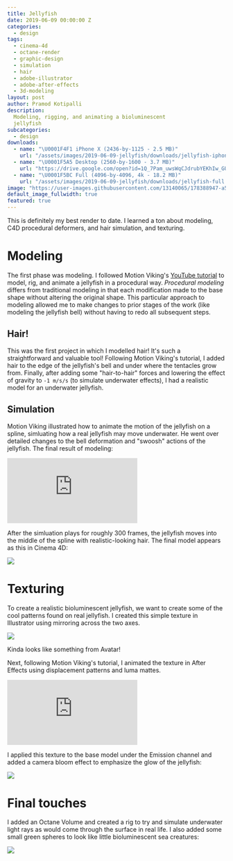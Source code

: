 ```yaml
---
title: Jellyfish
date: 2019-06-09 00:00:00 Z
categories:
  - design
tags:
  - cinema-4d
  - octane-render
  - graphic-design
  - simulation
  - hair
  - adobe-illustrator
  - adobe-after-effects
  - 3d-modeling
layout: post
author: Pramod Kotipalli
description:
  Modeling, rigging, and animating a bioluminescent
  jellyfish
subcategories:
  - design
downloads:
  - name: "\U0001F4F1 iPhone X (2436-by-1125 - 2.5 MB)"
    url: "/assets/images/2019-06-09-jellyfish/downloads/jellyfish-iphone-x.jpg"
  - name: "\U0001F5A5️ Desktop (2560-by-1600 - 3.7 MB)"
    url: "https://drive.google.com/open?id=1Q_7Pam_uwsWqCJdrubYEKhIw_GUajxqD"
  - name: "\U0001F5BC️ Full (4096-by-4096, 4k - 18.2 MB)"
    url: "/assets/images/2019-06-09-jellyfish/downloads/jellyfish-full.jpg"
image: "https://user-images.githubusercontent.com/13140065/178388947-a59bbe42-bdf5-4b21-b1e8-0ccaef3cab1b.png"
default_image_fullwidth: true
featured: true
---
```


This is definitely my best render to date. I learned a ton
about modeling, C4D procedural deformers, and hair
simulation, and texturing.

# Modeling

The first phase was modeling. I followed Motion Viking's
[YouTube tutorial](https://www.youtube.com/watch?v=11JwBQkzySE)
to model, rig, and animate a jellyfish in a procedural way.
_Procedural modeling_ differs from traditional modeling in
that each modification made to the base shape without
altering the original shape. This particular approach to
modeling allowed me to make changes to prior stages of the
work (like modeling the jellyfish bell) without having to
redo all subsequent steps.

## Hair!

This was the first project in which I modelled hair! It's
such a straightforward and valuable tool! Following Motion
Viking's tutorial, I added hair to the edge of the
jellyfish's bell and under where the tentacles grow from.
Finally, after adding some "hair-to-hair" forces and
lowering the effect of gravity to `-1 m/s/s` (to simulate
underwater effects), I had a realistic model for an
underwater jellyfish.

## Simulation

Motion Viking illustrated how to animate the motion of the
jellyfish on a spline, simluating how a real jellyfish may
move underwater. He went over detailed changes to the bell
deformation and "swoosh" actions of the jellyfish. The final
result of modeling:

<div class="embed-container-full-width">
<iframe src="https://www.youtube.com/embed/tcQxNEFJEjs" frameborder="0" allow="accelerometer; autoplay; encrypted-media; gyroscope; picture-in-picture" allowfullscreen></iframe>
</div>

After the simluation plays for roughly 300 frames, the
jellyfish moves into the middle of the spline with
realistic-looking hair. The final model appears as this in
Cinema 4D:

![](https://user-images.githubusercontent.com/13140065/178388942-32cf2853-46db-4fa8-a9d5-82c1efe4e467.png)

# Texturing

To create a realistic bioluminescent jellyfish, we want to
create some of the cool patterns found on real jellyfish. I
created this simple texture in Illustrator using mirroring
across the two axes.

![](https://user-images.githubusercontent.com/13140065/178388944-8d09f25a-d382-4dfe-bffc-5c9a2861b852.png)

Kinda looks like something from Avatar!

Next, following Motion Viking's tutorial, I animated the
texture in After Effects using displacement patterns and
luma mattes.

<div class="embed-container-full-width">
<iframe src="https://www.youtube.com/embed/f8ApFp-0CRo" frameborder="0" allow="accelerometer; autoplay; encrypted-media; gyroscope; picture-in-picture" allowfullscreen></iframe>
</div>

I applied this texture to the base model under the Emission
channel and added a camera bloom effect to emphasize the
glow of the jellyfish:

![](https://user-images.githubusercontent.com/13140065/178388945-66a01509-78ca-4a7a-8dec-f8c5b4c57c48.png)

# Final touches

I added an Octane Volume and created a rig to try and
simulate underwater light rays as would come through the
surface in real life. I also added some small green spheres
to look like little bioluminescent sea creatures:

![](https://user-images.githubusercontent.com/13140065/178388937-7948216c-c465-494e-81bf-71c593f9e484.png)
